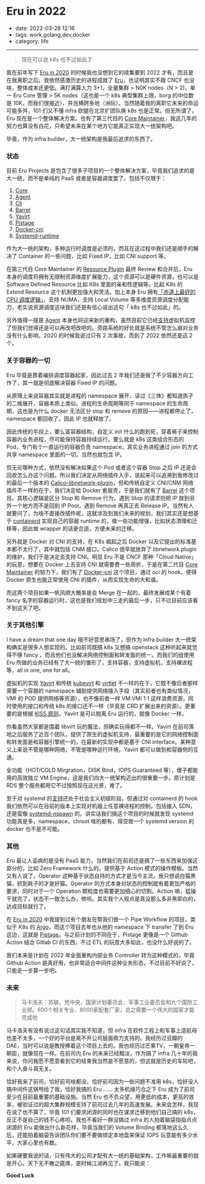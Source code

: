 # Eru in 2022

- date: 2022-03-28 12:16
- tags: work,golang,dev,docker
- category: life

-------------------

> 现在可以说 k8s 也不过如此了

我在前年写下 [Eru in 2020](https://cmgs.me/life/eru-in-2020) 的时候我也没想到它的续集要到 2022 才有，而且是在我离职之后。我依然感激历史的进程成就了 [Eru](https://github.com/projecteru2)，也证明其实不跟 CNCF 也没啥，整体成本还更低。满打满算人力 3+1，全量集群 > N0K nodes（N > 2)，单一 Eru Core 管理 > 5K nodes（这也是一个 k8s 典型集群上限，borg 的中位数是 10K，而我们很接近），并且横跨多地（洲际）。当然随着我的离职它未来的命运可能多舛，101 们又不懂 infra 砍腿在北京扩团队换 k8s 也是正常。但无所谓了，Eru 现在是一个整体解决方案，也有了第三代目的 [Core Maintainer](https://github.com/DuodenumL)，我这几年的努力也算没有白花，只希望未来在某个地方它能真正实现大一统架构吧。

毕竟，作为 infra builder，大一统架构是我最后追求的东西了。

### 状态

目前 Eru Projects 是包含了很多子项目的一个整体解决方案，毕竟我们追求的是大一统，而不是单纯的 PaaS 或者是容器调度罢了。包括不仅限于：

1. [Core](https://github.com/projecteru2/core)
2. [Agent](https://github.com/projecteru2/agent)
3. [Cli](https://github.com/projecteru2/cli)
4. [Barrel](https://github.com/projecteru2/barrel)
5. [Yavirt](https://github.com/projecteru2/yavirt)
6. [Pistage](https://github.com/projecteru2/pistage)
7. [Docker-cni](https://github.com/projecteru2/docker-cni)
8. [Systemd-runtime](https://github.com/projecteru2/systemd-runtime)

作为大一统的架构，多种运行时调度是必须的，而且在这过程中我们还是顺手的解决了 Container 的一些问题，比如 Fixed IP，比如 CNI support 等。

在第三代目 Core Maintainer 的 [Resource Plugin](https://github.com/projecteru2/core/pull/491) 最终 Review 和合并后，Eru 本身的调度将拥有无限制资源维度扩展能力，这个资源可以是硬件资源，也可以是 Software Defined Resource 比如 K8s 里面的亲和性逻辑等。比起 K8s 的 Extend Resource 这个机制更加强大和灵活。加上本身 Eru 拥有[「赤道上最好的 CPU 调度逻辑」](https://github.com/projecteru2/core/issues/339)，支持 NUMA，支持 Local Volume 等多维度资源调度分配能力，老实说资源调度这块我们还是有信心说出这句「 k8s 也不过如此」的。

另外值得一提是 [Agent](https://github.com/projecteru2/agent) 本身也将迎来新的重构，虽然目前它已经[支持](https://github.com/projecteru2/agent/pull/73)虚拟机监控了但我们觉得还是可以再改吧改吧的。旁路系统的好处就是系统不管怎么崩对业务没有什么影响，2020 的时候我说过只有 2 次事故，而到了 2022 依然还是这 2 个。

### 关于容器的一切

Eru 毕竟是靠着编排调度容器起家，因此过去 2 年我们还是做了不少容器方向工作了，其一就是彻底解决容器 Fixed IP 的问题。

从原理上来说容器其实就是进程的 namespace 展开，读过《三体》都知道质子的二维展开，容器本质上类似。进程的生命周期等同于 namespace 的生命周期，这也是为什么 docker 无法区分 stop 和 remove 的原因——进程都停止了，namespace 都回收了，因此 IP 也就释放了。

因此传统的手段上，要么富容器结构，自定义 init 什么的跑到死，穿着裤子来控制容器内业务进程，尽可能保持容器持续运行。要么就是 k8s 这类组合形态的 Pod，专门有个一直运行的容器负责 namespace，真实业务进程通过 join 的方式共享 namespace 里面的一切，当然也就包含 IP。

但无论哪种方式，依然没有解决如果这个 Pod 或者这个容器 Stop 之后 IP 还是会回收怎么办这个问题。所以我们决定从网络插件入手，说起来可以追溯到我修改过的最后一个版本的 [Calico-libnetwork-plugin](https://github.com/projectcalico/libnetwork-plugin/pull/183)，但和传统自定义 CNI/CNM 网络插件不一样的在于，我们决定给 Docker 套层壳，于是我们就有了 [Barrel](https://github.com/projecteru2/barrel) 这个项目。其核心逻辑是区分 Stop 和 Remove 行为，遇到 Stop 的请求则把 IP 放到另外一个地方而不是回到 IP Pool，遇到 Remove 再真正去 Release IP。当然有人就要问了，为啥不直接改插件呢，这就涉及到我们未来的规划，我们其实还是想基于 [containerd](https://containerd.io/) 实现自己的容器 runtime 的，做一些功能增强，比如状态清理和迁移等，因此做 wrapper 的话更合适，方便未来的迁移。

另外就是 Docker 对 CNI 的支持，在 K8s 崛起之后 Docker 以及它提出的标准基本都不太行了，其中就包括 CNM 接口。Calico 很早就放弃了 libnetwork plugin 的维护，我们于是决定去支持 CNI。明显 Eru 不是 CNCF 那种「Cloud Native」的玩意，想要在 Docker 上去支持 CNI 就需要费一些周折，于是在第二代目 [Core Maintainer](https://github.com/jschwinger233) 的努力下，我们有了 [Docker-cni](https://github.com/projecteru2/docker-cni) 这个项目，通过 oci 的 hook，使得 Docker 原生也能正常使用 CNI 的插件，从而实现生命的大和谐。

而这两个项目如果一帆风顺大概率是会 Merge 在一起的，最终发展成某个有着 fancy 名字的容器运行时，这也是我们规划中三走的最后一步，只不过目前应该看不到这天了吧。 

### 关于其他引擎

I have a dream that one day 哦不好意思串场了，但作为 infra builder 大一统架构确实是很多人想实现的。比如前司既搞 k8s 又想搞 openstack 这种听起来就觉得不够 fancy ，而且他们也没解决网络控制面和转发面的统一。而我们的组使用 Eru 所做的业务已经有了大一统的雏形了，支持容器，支持虚拟机，支持裸进程等，all in one, one for all。

虚拟机的实现 [Yavirt](https://github.com/projecteru2/yavirt) 和传统 [kubevirt](https://kubevirt.io/) 和 [virtlet](https://github.com/Mirantis/virtlet) 不一样的在于，它既不像后者那样需要一个容器的 namespace 辅助提供网络接入手段（其实前者也有类似情况，VMI 的 POD 提供网络等资源），也不像前者一样 VM:VMI 1:1 这样浪费资源，同时使用的接口和传统 k8s 的接口还不一样（毕竟是 CRD 扩展出来的资源）。更重要的是根据 [KISS 原则](https://zh.wikipedia.org/zh/KISS%E5%8E%9F%E5%88%99)，Yavirt 是可以脱离 Eru 运行的，就像 Docker 一样。

你看虽然大家都是围着 libvirt 玩的魔法，但确实玩得都不一样。Yavirt 在前司落地之后服务了近百个团队，提供了原生的虚拟机支持，最重要的是它的网络控制面和转发面是和容器引擎统一的，在最新的实现中都是基于 CNI interface。某种意义上来说不管是哪种网络，不管是哪种运行环境，Yavirt 都可以做到和容器侧的互通。

全功能（HOT/COLD Mirgration，DISK Bind，IOPS Guaranteed 等），傻子都能用的高效独立 VM Engine，这是我们向大一统架构迈出的很重要一步。原计划是 RDS 整个服务都用它不过按照现在这光景，难了。

至于对 systemd 的[支持](https://github.com/projecteru2/systemd-runtime)还处于社会主义初级阶段，但通过对 containerd 的 hook 我们依然可以在目前的版本上实现对机器上任意裸进程的控制，包括接入 SDN，还是蛮像 [systemd-nspawn](https://www.freedesktop.org/software/systemd/man/systemd-nspawn.html) 的。讲实话我们搞这个项目的时候就发现 systemd 功能真是多，namespace，chroot 啥的都有，得空做一个 systemd version 的 docker 也不是不可能。

### 其他

Eru 最让人诟病的是没有 PaaS 能力，当然我们在前司还是搞了一些东西来加强这部分的，比如 Zero Framework 什么的，提供基于 Action 模式的操作模板。当然又有人说了，Operator 这种基于状态自持的方式才是当今主流，我只想说白猫黑猫，抓到耗子的才是好猫。Operator 的方式本身对状态的控制就有着更加严格的要求，同时对于一个 Operation 颗粒度也需要更加细心的切割。Action 嘛，猛操干就完了，状态不一致怎么办，修呗。其实我个人观点是真没那么多非黑即白的，达成目标就行了。

在 [Eru in 2020](https://cmgs.me/life/eru-in-2020) 中我提到过有个朋友在帮我们做一个 Pipe Workflow 的项目，类似于 K8s 的 [Argo](https://github.com/argoproj/argo)，而这个项目去年也从他的 namespace 下 transfer 了到 Eru 这边，这就是 [Pistage](https://github.com/projecteru2/pistage)。与之前计划的不同在于，Pistage 更像是一个 Github Action 结合 Gitlab CI 的东西，不过 ETL 的玩意大多如此，也没什么好说的了。

我们本来是计划在 2022 年全面重构内部业务 Controller 转为这种模式的，毕竟 Github Action 是真好用，也非常适合中间件这种业务形态，不过目前不好说了，只能走一步算一步吧。

### 未来

> 马卡洛夫：苏联、党中央、国家计划委员会、军事工业委员会和九个国防工业部。600个相关专业、8000家配套厂家，总之需要一个伟大的国家才能完成他

马卡洛夫有没有说过这句话其实我不知道，但 infra 在软件工程上和军事上造航母也差不太多，一个好的平台是离不开公司层面鼎力支持的。我经历过豆瓣的 DAE，当时可以说是教授捧着这个项目上去的。我也经历过芒果TV，一朝皇帝一朝臣，就像现在一样。在前司内 Eru 的未来已经黯淡，作为搞了 infra 几十年的我来说，你问我愿不愿意看到它的结束我当然是不愿意的，但这就是历史的车轮吧，和个人奋斗真无关。

恰好我来了前司，恰好前司啥都没，恰好前司因为一些问题不准用 k8s，恰好没人搞中间件这锅甩给了我，恰好我搞的 Eru …… 太多机缘巧合之下 Eru 成为了前司至少在目前最重要的基础设施。当然 Eru 也不负众望，用更低的成本，更高的效率，被验证过的超大集群规模支持了前司过去几年的高速发展。未来会怎样，我现在说了也不算了，毕竟 101 们要求闭源的同时也在谋求迁移到他们自己搞的 k8s，反正不是自己的钱不心疼呗。我也不看好一群没搞过 infra 的人拍着脑袋指指点点闭源的 Eru 能做出什么新花样，毕竟当我们的 Volume Binding 都落地这么久后，还能拍着脑袋告诉团队你们要不要做绑定本地盘来保证 IOPS 玩意能有多少水平，大家心里也有数。

如果硬要我说的话，只有伟大的公司才配有大一统的基础架构，工作嘛最重要的就是开心。天下无不散之筵席，是时候江湖再见了，我只能说：

**Good Luck**
